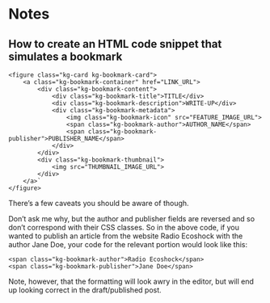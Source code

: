 # Notes

## How to create an HTML code snippet that simulates a bookmark

```
<figure class="kg-card kg-bookmark-card">
    <a class="kg-bookmark-container" href="LINK_URL">
        <div class="kg-bookmark-content">
            <div class="kg-bookmark-title">TITLE</div>
            <div class="kg-bookmark-description">WRITE-UP</div>
            <div class="kg-bookmark-metadata">
                <img class="kg-bookmark-icon" src="FEATURE_IMAGE_URL">
                <span class="kg-bookmark-author">AUTHOR_NAME</span>
                <span class="kg-bookmark-publisher">PUBLISHER_NAME</span>
            </div>
        </div>
        <div class="kg-bookmark-thumbnail">
            <img src="THUMBNAIL_IMAGE_URL">
        </div>
    </a>`
</figure>
```

There’s a few caveats you should be aware of though.

Don’t ask me why, but the author and publisher fields are reversed and so don’t correspond with their CSS classes. So in the above code, if you wanted to publish an article from the website Radio Ecoshock with the author Jane Doe, your code for the relevant portion would look like this:

```
<span class="kg-bookmark-author">Radio Ecoshock</span>
<span class="kg-bookmark-publisher">Jane Doe</span>
```

Note, however, that the formatting will look awry in the editor, but will end up looking correct in the draft/published post.